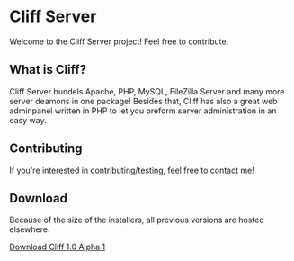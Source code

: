 Cliff Server
=============

Welcome to the Cliff Server project! Feel free to contribute.

What is Cliff?
-------

Cliff Server bundels Apache, PHP, MySQL, FileZilla Server and many more server deamons in one package!
Besides that, Cliff has also a great web adminpanel written in PHP to let you preform server administration in an easy way.


Contributing
------------

If you're interested in contributing/testing, feel free to contact me!

Download
------------
Because of the size of the installers, all previous versions are hosted elsewhere.

[Download Cliff 1.0 Alpha 1](http://bit.ly/Cliffv1_0a1 "Cliff v1.0a1")